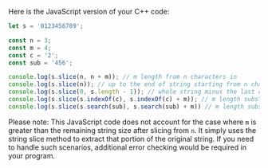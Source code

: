  Here is the JavaScript version of your C++ code:

```JavaScript
let s = '0123456789';

const n = 3;
const m = 4;
const c = '2';
const sub = '456';

console.log(s.slice(n, n + m)); // m length from n characters in
console.log(s.slice(n)); // up to the end of string starting from n characters in 
console.log(s.slice(0, s.length - 1)); // whole string minus the last character
console.log(s.slice(s.indexOf(c), s.indexOf(c) + m)); // m length substring starting from known character c
console.log(s.slice(s.search(sub), s.search(sub) + m)) // m length substring starting from known substring sub 
```
Please note: This JavaScript code does not account for the case where `m` is greater than the remaining string size after slicing from `n`. It simply uses the string slice method to extract that portion of the original string. If you need to handle such scenarios, additional error checking would be required in your program.
